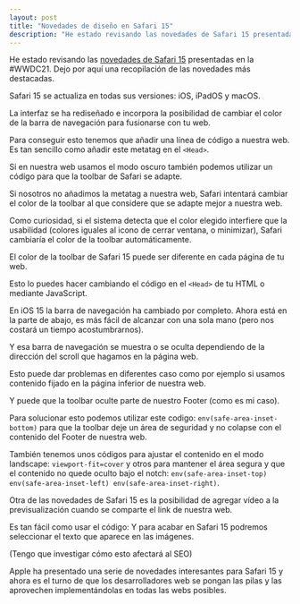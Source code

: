 ```yaml
---
layout: post
title: "Novedades de diseño en Safari 15"
description: "He estado revisando las novedades de Safari 15 presentadas en la #WWDC21."
---
```


He estado revisando las [novedades de Safari 15](https://developer.apple.com/videos/play/wwdc2021/10029/) presentadas en la #WWDC21. Dejo por aquí una recopilación de las novedades más destacadas.

Safari 15 se actualiza en todas sus versiones: iOS, iPadOS y macOS.

La interfaz se ha rediseñado e incorpora la posibilidad de cambiar el color de la barra de navegación para fusionarse con tu web.

Para conseguir esto tenemos que añadir una línea de código a nuestra web. Es tan sencillo como añadir este metatag en el `<Head>`.

Si en nuestra web usamos el modo oscuro también podemos utilizar un código para que la toolbar de Safari se adapte.

Si nosotros no añadimos la metatag a nuestra web, Safari intentará cambiar el color de la toolbar al que considere que se adapte mejor a nuestra web.

Como curiosidad, si el sistema detecta que el color elegido interfiere que la usabilidad (colores iguales al icono de cerrar ventana, o minimizar), Safari cambiaría el color de la toolbar automáticamente.

El color de la toolbar de Safari 15 puede ser diferente en cada página de tu web.

Esto lo puedes hacer cambiando el código en el `<Head>` de tu HTML o mediante JavaScript.

En iOS 15 la barra de navegación ha cambiado por completo. Ahora está en la parte de abajo, es más fácil de alcanzar con una sola mano (pero nos costará un tiempo acostumbrarnos).

Y esa barra de navegación se muestra o se oculta dependiendo de la dirección del scroll que hagamos en la página web.

Esto puede dar problemas en diferentes caso como por ejemplo si usamos contenido fijado en la página inferior de nuestra web.

Y puede que la toolbar oculte parte de nuestro Footer (como es mi caso).

Para solucionar esto podemos utilizar este codigo: `env(safe-area-inset-bottom)` para que la toolbar deje un área de seguridad y no colapse con el contenido del Footer de nuestra web.

También tenemos unos códigos para ajustar el contenido en el modo landscape: `viewport-fit=cover` y otros para mantener el área segura y que el contenido no quede oculto bajo el notch: `env(safe-area-inset-top) env(safe-area-inset-left) env(safe-area-inset-right)`.

Otra de las novedades de Safari 15 es la posibilidad de agregar vídeo a la previsualización cuando se comparte el link de nuestra web.

Es tan fácil como usar el código: Y para acabar en Safari 15 podremos seleccionar el texto que aparece en las imágenes.

(Tengo que investigar cómo esto afectará al SEO)

Apple ha presentado una serie de novedades interesantes para Safari 15 y ahora es el turno de que los desarrolladores web se pongan las pilas y las aprovechen implementándolas en todas las webs posibles.
